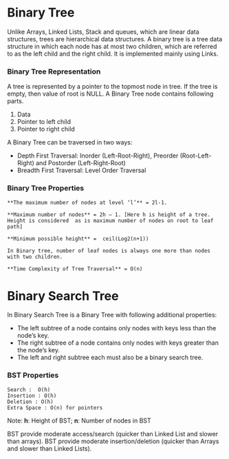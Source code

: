 # Binary Tree

Unlike Arrays, Linked Lists, Stack and queues, which are linear data structures, trees are hierarchical data structures. A binary tree is a tree data structure in which each node has at most two children, which are referred to as the left child and the right child. It is implemented mainly using Links.

### Binary Tree Representation

A tree is represented by a pointer to the topmost node in tree. If the tree is empty, then value of root is NULL. A Binary Tree node contains following parts.

1. Data
2. Pointer to left child
3. Pointer to right child

A Binary Tree can be traversed in two ways:

- Depth First Traversal: Inorder (Left-Root-Right), Preorder (Root-Left-Right) and Postorder (Left-Right-Root)
- Breadth First Traversal: Level Order Traversal

### Binary Tree Properties

	**The maximum number of nodes at level ‘l’** = 2l-1.

	**Maximum number of nodes** = 2h – 1. [Here h is height of a tree. Height is considered  as is maximum number of nodes on root to leaf path]

	**Minimum possible height** =  ceil(Log2(n+1))   

	In Binary tree, number of leaf nodes is always one more than nodes with two children.

	**Time Complexity of Tree Traversal** = O(n)

# Binary Search Tree

In Binary Search Tree is a Binary Tree with following additional properties:

- The left subtree of a node contains only nodes with keys less than the node’s key.
- The right subtree of a node contains only nodes with keys greater than the node’s key.
- The left and right subtree each must also be a binary search tree.

### BST Properties

	Search :  O(h)
	Insertion : O(h)
	Deletion : O(h)
	Extra Space : O(n) for pointers

Note: **h**: Height of BST; **n**: Number of nodes in BST

BST provide moderate access/search (quicker than Linked List and slower than arrays).
BST provide moderate insertion/deletion (quicker than Arrays and slower than Linked Lists).